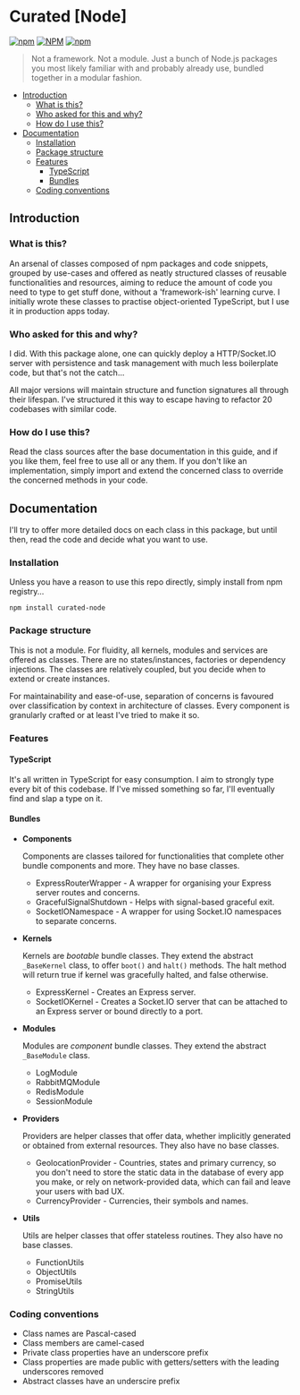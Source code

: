  #  Curated [Node]
 [![npm](https://img.shields.io/npm/v/curated-node?style=plastic)](https://www.npmjs.com/package/curated-node) [![NPM](https://img.shields.io/npm/l/curated-node?style=plastic)](https://www.npmjs.com/package/curated-node) [![npm](https://img.shields.io/npm/dt/curated-node?style=plastic)](https://www.npmjs.com/package/curated-node)
 > Not a framework. Not a module. Just a bunch of Node.js packages you most likely familiar with and probably already use, bundled together in a modular fashion.

- [Introduction](#introduction)
  - [What is this?](#what-is-this)
  - [Who asked for this and why?](#who-asked-for-this-and-why)
  - [How do I use this?](#how-do-i-use-this)
- [Documentation](#documentation)
  - [Installation](#installation)
  - [Package structure](#package-structure)
  - [Features](#features)
    - [TypeScript](#typescript)
    - [Bundles](#bundles)
  - [Coding conventions](#coding-conventions)


## Introduction
### What is this?
An arsenal of classes composed of npm packages and code snippets, grouped by use-cases and offered as neatly structured classes of reusable functionalities and resources, aiming to reduce the amount of code you need to type to get stuff done, without a 'framework-ish' learning curve. I initially wrote these classes to practise object-oriented TypeScript, but I use it in production apps today.

### Who asked for this and why?
I did. With this package alone, one can quickly deploy a HTTP/Socket.IO server with persistence and task management with much less boilerplate code, but that's not the catch...

All major versions will maintain structure and function signatures all through their lifespan. I've structured it this way to escape having to refactor 20 codebases with similar code.

### How do I use this?
Read the class sources after the base documentation in this guide, and if you like them, feel free to use all or any them. If you don't like an implementation, simply import and extend the concerned class to override the concerned methods in your code.

## Documentation
I'll try to offer more detailed docs on each class in this package, but until then, read the code and decide what you want to use.

### Installation
Unless you have a reason to use this repo directly, simply install from npm registry...

    npm install curated-node

### Package structure
This is not a module. For fluidity, all kernels, modules and services are offered as classes. There are no states/instances, factories or dependency injections. The classes are relatively coupled, but you decide when to extend or create instances.

For maintainability and ease-of-use, separation of concerns is favoured over classification by context in architecture of classes. Every component is granularly crafted or at least I've tried to make it so.

### Features
#### TypeScript
It's all written in TypeScript for easy consumption.
I aim to strongly type every bit of this codebase.
If I've missed something so far, I'll eventually find and slap a type on it.

#### Bundles
- **Components**

  Components are classes tailored for functionalities that complete other bundle components and more. They have no base classes.

  - ExpressRouterWrapper - A wrapper for organising your Express server routes and concerns.
  - GracefulSignalShutdown - Helps with signal-based graceful exit.
  - SocketIONamespace - A wrapper for using Socket.IO namespaces to separate concerns.

- **Kernels**

  Kernels are *bootable* bundle classes. They extend the abstract `_BaseKernel` class, to offer `boot()` and `halt()` methods. The halt method will return true if kernel was gracefully halted, and false otherwise.

  - ExpressKernel - Creates an Express server.
  - SocketIOKernel - Creates a Socket.IO server that can be attached to an Express server or bound directly to a port.

- **Modules**

  Modules are *component* bundle classes. They extend the abstract `_BaseModule` class.

  - LogModule
  - RabbitMQModule
  - RedisModule
  - SessionModule

- **Providers**

  Providers are helper classes that offer data, whether implicitly generated or obtained from external resources. They also have no base classes.

  - GeolocationProvider - Countries, states and primary currency, so you don't need to store the static data in the database of every app you make, or rely on network-provided data, which can fail and leave your users with bad UX.
  - CurrencyProvider - Currencies, their symbols and names.

- **Utils**

  Utils are helper classes that offer stateless routines. They also have no base classes.

  - FunctionUtils
  - ObjectUtils
  - PromiseUtils
  - StringUtils

### Coding conventions
- Class names are Pascal-cased
- Class members are camel-cased
- Private class properties have an underscore prefix
- Class properties are made public with getters/setters with the leading underscores removed
- Abstract classes have an underscire prefix
